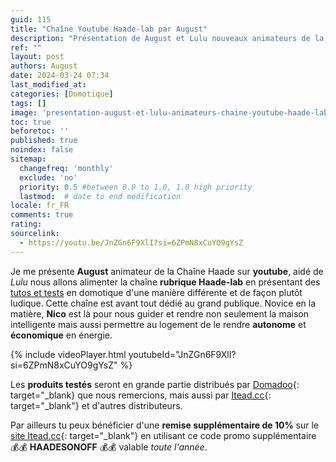 ```yaml
---
guid: 115
title: "Chaîne Youtube Haade-lab par August"
description: "Présentation de August et Lulu nouveaux animateurs de la chaîne Haade-Lab, présentant des tutos et tests en domotiques"
ref: ""
layout: post
authors: August
date: 2024-03-24 07:34
last_modified_at: 
categories: [Domotique]
tags: []
image: 'presentation-august-et-lulu-animateurs-chaine-youtube-haade-lab.png'
toc: true
beforetoc: ''
published: true
noindex: false
sitemap:
  changefreq: 'monthly'
  exclude: 'no'
  priority: 0.5 #between 0.0 to 1.0, 1.0 high priority
  lastmod:  # date to end modification
locale: fr_FR
comments: true
rating:  
sourcelink:
  - https://youtu.be/JnZGn6F9XlI?si=6ZPmN8xCuYO9gYsZ
---
```


Je me présente **August** animateur de la Chaîne Haade sur **youtube**, aidé de *Lulu* nous allons alimenter la chaîne **rubrique Haade-lab** en présentant des <ins>tutos et tests</ins> en domotique d'une manière différente et de façon plutôt ludique. Cette chaîne est avant tout dédié au grand publique. 
Novice en la matière, **Nico** est là pour nous guider et rendre non seulement la maison intelligente mais aussi permettre au logement de le rendre **autonome** et **économique** en énergie.

{% include videoPlayer.html youtubeId="JnZGn6F9XlI?si=6ZPmN8xCuYO9gYsZ" %}

Les **produits testés** seront en grande partie distribués par [Domadoo](https://www.domadoo.fr/fr/?domid=39&id_campaign=31){: target="_blank} que nous remercions, mais aussi par [Itead.cc](https://itead.cc/ref/122/){: target="_blank"} et d'autres distributeurs.

Par ailleurs tu peux bénéficier d'une **remise supplémentaire de 10%** sur le [site Itead.cc](https://itead.cc/ref/122/){: target="_blank"} en utilisant ce code promo supplémentaire 💰💰 **HAADESONOFF** 💰💰 valable *toute l'année*.

